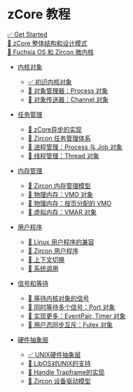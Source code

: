 # zCore 教程

[✅ Get Started](Get_Start.md)<br>
[🚧 zCore 整体结构和设计模式](zcore-intro.md)<br>
[🚧 Fuchsia OS 和 Zircon 微内核](fuchsia.md)<br>

- [内核对象](ch01-00-object.md)
    - [✅ 初识内核对象](ch01-01-kernel-object.md)
    - [🚧 对象管理器：Process 对象](ch01-02-process-object.md)
    - [🚧 对象传送器：Channel 对象](ch01-03-channel-object.md)

- [任务管理](ch02-00-task.md)
    - [🚧 zCore异步的实现](ch02-05-zcore-async.md)
    - [🚧 Zircon 任务管理体系](ch02-01-zircon-task.md)
    - [🚧 进程管理：Process 与 Job 对象](ch02-02-process-job-object.md)
    - [🚧 线程管理：Thread 对象](ch02-03-thread-object.md)

- [内存管理](ch03-00-memory.md)
    - [🚧 Zircon 内存管理模型](ch03-01-zircon-memory.md)
    - [🚧 物理内存：VMO 对象](ch03-02-vmo.md)
    - [🚧 物理内存：按页分配的 VMO](ch03-03-vmo-paged.md)
    - [🚧 虚拟内存：VMAR 对象](ch03-04-vmar.md)

- [用户程序](ch04-00-userspace.md)
    - [🚧 Linux 用户程序的兼容](ch04-04-linux-apps.md)
    - [🚧 Zircon 用户程序](ch04-01-user-program.md)
    - [🚧 上下文切换](ch04-02-context-switch.md)
    - [🚧 系统调用](ch04-03-syscall.md)

- [信号和等待](ch05-00-signal-and-waiting.md)
    - [🚧 等待内核对象的信号](ch05-01-wait-signal.md)
    - [🚧 同时等待多个信号：Port 对象](ch05-02-port-object.md)
    - [🚧 实现更多：EventPair, Timer 对象](ch05-03-more-signal-objects.md)
    - [🚧 用户态同步互斥：Futex 对象](ch05-04-futex-object.md)

- [硬件抽象层](ch06-00-hal.md)
    - [✅ UNIX硬件抽象层](ch06-01-zcore-hal-unix.md)
    - [🚧 LibOS对UNIX的支持](ch06-02-zcore-libos-unix.md)
    - [🚧 Handle Trapframe的实现](ch06-03-trapframe_across_kernel_and_user.md)
    - [🚧 Zircon 设备驱动模型](ch06-04-zircon-driver.md)

